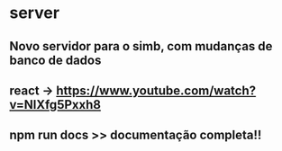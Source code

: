# server

## Novo servidor para o simb, com mudanças de banco de dados

## react -> https://www.youtube.com/watch?v=NlXfg5Pxxh8

## npm run docs >> documentação completa!!
